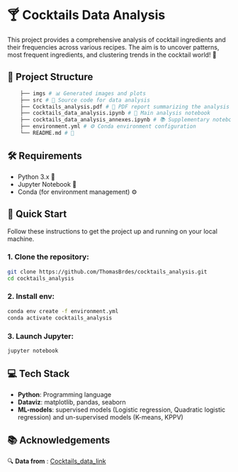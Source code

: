 # 🍸 Cocktails Data Analysis

This project provides a comprehensive analysis of cocktail ingredients and their frequencies across various recipes. The aim is to uncover patterns, most frequent ingredients, and clustering trends in the cocktail world! 🥂

## 📁 Project Structure
```bash
    ├── imgs # 📊 Generated images and plots 
    ├── src # 🧠 Source code for data analysis 
    ├── Cocktails_analysis.pdf # 📄 PDF report summarizing the analysis 
    ├── cocktails_data_analysis.ipynb # 📝 Main analysis notebook 
    ├── cocktails_data_analysis_annexes.ipynb # 📚 Supplementary notebook 
    ├── environment.yml # ⚙️ Conda environment configuration 
    └── README.md # 📖
 ```

## 🛠️ Requirements

- Python 3.x 🐍
- Jupyter Notebook 📒
- Conda (for environment management) ⚙️


## 🚀 Quick Start

Follow these instructions to get the project up and running on your local machine.

### 1. Clone the repository:

```bash
git clone https://github.com/ThomasBrdes/cocktails_analysis.git
cd cocktails_analysis
```

### 2. Install env:

```bash
conda env create -f environment.yml
conda activate cocktails_analysis
```

### 3. Launch Jupyter:

```bash
jupyter notebook
```

## 💻 Tech Stack

- **Python**: Programming language
- **Dataviz**: matplotlib, pandas, seaborn
- **ML-models**: supervised models (Logistic regression, Quadratic logistic regression) and un-supervised models (K-means, KPPV)


## 📚 Acknowledgements

🔍 **Data from** : [Cocktails_data_link](https://github.com/rfordatascience/tidytuesday/blob/master/data/2020/2020-05-26/readme.md)
